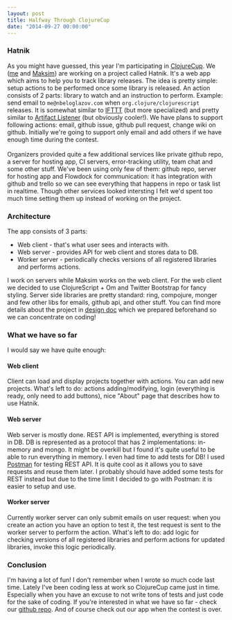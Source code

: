 ```yaml
---
layout: post
title: Halfway Through ClojureCup
date: "2014-09-27 00:00:00"
---
```


### Hatnik

As you might have guessed, this year I'm participating in [ClojureCup](http://clojurecup.com). We ([me](https://github.com/nbeloglazov) and [Maksim](https://github.com/norgat)) are working on a project called Hatnik. It's a web app which aims to help you to track library releases. The idea is pretty simple: setup actions to be performed once some library is released. An action consists of 2 parts: library to watch and an instruction to perform. Example: send email to `me@nbeloglazov.com` when `org.clojure/clojurescript` releases. It is somewhat similar to [IFTTT](https://ifttt.com/) (but more specialized) and pretty similar to [Artifact Listener](https://www.artifact-listener.org/) (but obviously cooler!). We have plans to support following actions: email, github issue, github pull request, change wiki on github. Initially we're going to support only email and add others if we have enough time during the contest.
<br><br>
Organizers provided quite a few additional services like private github repo, a server for hosting app, CI servers, error-tracking utility, team chat and some other stuff. We've been using only few of them: github repo, server for hosting app and Flowdock for communication: it has integration with github and trello so we can see everything that happens in repo or task list in realtime. Though other services looked intersting I felt we'd spent too much time setting them up instead of working on the project.

### Architecture

The app consists of 3 parts:

* Web client - that's what user sees and interacts with.
* Web server - provides API for web client and stores data to DB.
* Worker server - periodically checks versions of all registered libraries and performs actions.

I work on servers while Maksim works on the web client. For the web client we decided to use ClojureScript + Om and Twitter Bootstrap for fancy styling. Server side libraries are pretty standard: ring, compojure, monger and few other libs for emails, github api, and other stuff. You can find more details about the project in [design doc](https://docs.google.com/document/d/1-Ad0h22qkmLARB7T8TfokJYonOlPZzZ-cuDzz6tW7hU/edit?usp=sharing) which we prepared beforehand so we can concentrate on coding!

### What we have so far

I would say we have quite enough:

#### Web client

Client can load and display projects together with actions. You can add new projects. What's left to do: actions adding/modifying, login (everything is ready, only need to add buttons), nice "About" page that describes how to use Hatnik.

#### Web server

Web server is mostly done. REST API is implemented, everything is stored in DB. DB is represented as a protocol that has 2 implementations: in-memory and mongo. It might be overkill but I found it's quite useful to be able to run everything in memory. I even had time to add tests for DB! I used [Postman](https://chrome.google.com/webstore/detail/postman-rest-client/fdmmgilgnpjigdojojpjoooidkmcomcm?hl=en) for testing REST API. It is quite cool as it allows you to save requests and reuse them later. I probably should have added some tests for REST instead but due to the time limit I decided to go with Postman: it is easier to setup and use.

#### Worker server

Currently worker server can only submit emails on user request: when you create an action you have an option to test it, the test request is sent to the worker server to perform the action. What's left to do: add logic for checking versions of all registered libraries and perform actions for updated libraries, invoke this logic periodically.

### Conclusion

I'm having a lot of fun! I don't remember when I wrote so much code last time. Lately I've been coding less at work so ClojureCup came just in time. Especially when you have an excuse to not write tons of tests and just code for the sake of coding. If you're interested in what we have so far - check our [github repo](https://github.com/clojurecup2014/hatnik/tree/master/web-server). And of course check out our app when the contest is over.
